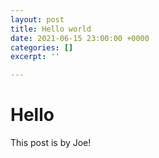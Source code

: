```yaml
---
layout: post
title: Hello world
date: 2021-06-15 23:00:00 +0000
categories: []
excerpt: ''

---
```

# Hello

This post is by Joe!